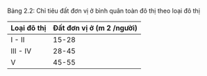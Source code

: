 Bảng 2.2: Chỉ tiêu đất đơn vị ở bình quân toàn đô thị theo loại đô thị

| Loại đô thị   | Đất đơn vị ở (m 2 /người)   |
|---------------|-----------------------------|
| I - II        | 15-28                       |
| III - IV      | 28-45                       |
| V             | 45-55                       |